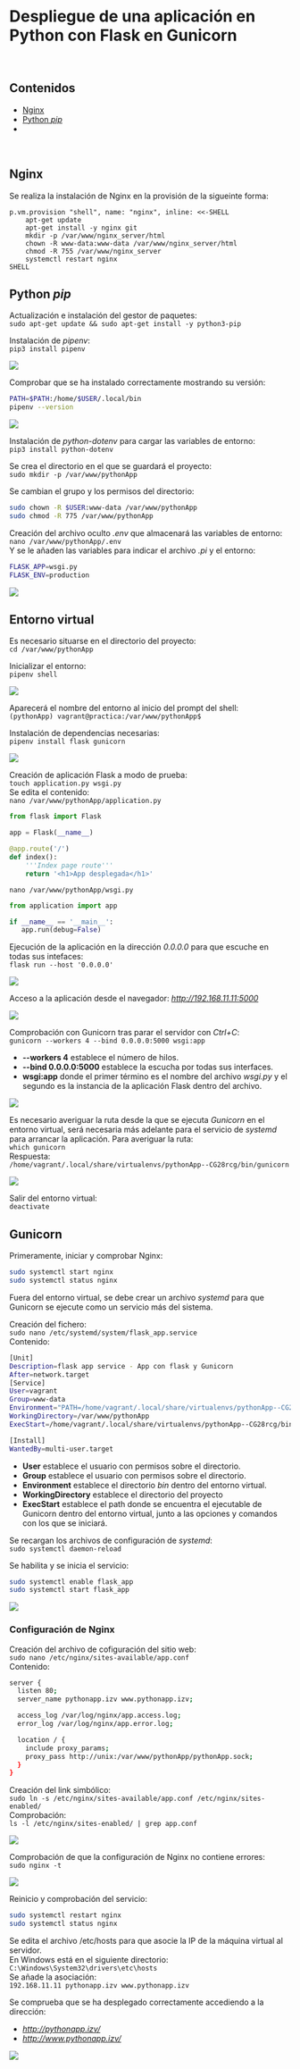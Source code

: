 # Despliegue de una aplicación en Python con Flask en Gunicorn

<br>

## Contenidos
- [Nginx](#nginx)  
- [Python *pip*](#python-pip)  
- [](#)  

<br>

## Nginx

Se realiza la instalación de Nginx en la provisión de la sigueinte forma:
```Vagrantfile
p.vm.provision "shell", name: "nginx", inline: <<-SHELL
    apt-get update
    apt-get install -y nginx git
    mkdir -p /var/www/nginx_server/html
    chown -R www-data:www-data /var/www/nginx_server/html
    chmod -R 755 /var/www/nginx_server
    systemctl restart nginx
SHELL
```

## Python *pip*

Actualización e instalación del gestor de paquetes:  
`sudo apt-get update && sudo apt-get install -y python3-pip`

Instalación de *pipenv*:  
`pip3 install pipenv`

<img src="./htdocs/1.png">

Comprobar que se ha instalado correctamente mostrando su versión:  
```bash
PATH=$PATH:/home/$USER/.local/bin
pipenv --version
```

<img src="./htdocs/2.png">

Instalación de *python-dotenv* para cargar las variables de entorno:  
`pip3 install python-dotenv`

Se crea el directorio en el que se guardará el proyecto:  
`sudo mkdir -p /var/www/pythonApp`

Se cambian el grupo y los permisos del directorio:
```bash
sudo chown -R $USER:www-data /var/www/pythonApp
sudo chmod -R 775 /var/www/pythonApp
```

Creación del archivo oculto *.env* que almacenará las variables de entorno:  
`nano /var/www/pythonApp/.env`  
Y se le añaden las variables para indicar el archivo *.pi* y el entorno:
```bash
FLASK_APP=wsgi.py
FLASK_ENV=production
```

<img src="./htdocs/3.png">

## Entorno virtual

Es necesario situarse en el directorio del proyecto:  
`cd /var/www/pythonApp`

Inicializar el entorno:  
`pipenv shell`

<img src="./htdocs/4.png">

Aparecerá el nombre del entorno al inicio del prompt del shell:  
`(pythonApp) vagrant@practica:/var/www/pythonApp$`

Instalación de dependencias necesarias:  
`pipenv install flask gunicorn`

<img src="./htdocs/5.png">

Creación de aplicación Flask a modo de prueba:  
`touch application.py wsgi.py`  
Se edita el contenido:  
`nano /var/www/pythonApp/application.py`
```python
from flask import Flask

app = Flask(__name__)

@app.route('/')
def index():
    '''Index page route'''
    return '<h1>App desplegada</h1>'
```

`nano /var/www/pythonApp/wsgi.py`
```python
from application import app

if __name__ == '__main__':
   app.run(debug=False)
```

Ejecución de la aplicación en la dirección *0.0.0.0* para que escuche en todas sus intefaces:  
`flask run --host '0.0.0.0'`

<img src="./htdocs/6.png">

Acceso a la aplicación desde el navegador: *http://192.168.11.11:5000*

<img src="./htdocs/7.png">

Comprobación con Gunicorn tras parar el servidor con *Ctrl+C*:  
`gunicorn --workers 4 --bind 0.0.0.0:5000 wsgi:app`  
- **--workers 4** establece el número de hilos.  
- **--bind 0.0.0.0:5000** establece la escucha por todas sus interfaces.  
- **wsgi:app** donde el primer término es el nombre del archivo *wsgi.py* y el segundo es la instancia de la aplicación Flask dentro del archivo.

<img src="./htdocs/8.png">

Es necesario averiguar la ruta desde la que se ejecuta *Gunicorn* en el entorno virtual, será necesaria más adelante para el servicio de *systemd* para arrancar la aplicación. Para averiguar la ruta:  
`which gunicorn`  
Respuesta:  
`/home/vagrant/.local/share/virtualenvs/pythonApp--CG28rcg/bin/gunicorn`

<img src="./htdocs/9.png">

Salir del entorno virtual:  
`deactivate`

## Gunicorn

Primeramente, iniciar y comprobar Nginx:
```bash
sudo systemctl start nginx
sudo systemctl status nginx
```

Fuera del entorno virtual, se debe crear un archivo *systemd* para que Gunicorn se ejecute como un servicio más del sistema.

Creación del fichero:  
`sudo nano /etc/systemd/system/flask_app.service`  
Contenido:  
```bash
[Unit]
Description=flask app service - App con flask y Gunicorn
After=network.target
[Service]
User=vagrant
Group=www-data
Environment="PATH=/home/vagrant/.local/share/virtualenvs/pythonApp--CG28rcg/bin"
WorkingDirectory=/var/www/pythonApp
ExecStart=/home/vagrant/.local/share/virtualenvs/pythonApp--CG28rcg/bin/gunicorn --workers 3 --bind unix:/var/www/pythonApp/pythonApp.sock wsgi:app

[Install]
WantedBy=multi-user.target
```
- **User** establece el usuario con permisos sobre el directorio.  
- **Group** establece el usuario con permisos sobre el directorio.  
- **Environment** establece el directorio *bin* dentro del entorno virtual.  
- **WorkingDirectory** establece el directorio del proyecto
- **ExecStart** establece el path donde se encuentra el ejecutable de Gunicorn dentro del entorno virtual, junto a las opciones y comandos con los que se iniciará.

Se recargan los archivos de configuración de *systemd*:  
`sudo systemctl daemon-reload`

Se habilita y se inicia el servicio:
```bash
sudo systemctl enable flask_app
sudo systemctl start flask_app
```

<img src="./htdocs/10.png">

### Configuración de Nginx

Creación del archivo de cofiguración del sitio web:  
`sudo nano /etc/nginx/sites-available/app.conf`  
Contenido:
```bash
server {
  listen 80;
  server_name pythonapp.izv www.pythonapp.izv;

  access_log /var/log/nginx/app.access.log;
  error_log /var/log/nginx/app.error.log;

  location / {
    include proxy_params;
    proxy_pass http://unix:/var/www/pythonApp/pythonApp.sock;
  }
}
```

Creación del link simbólico:  
`sudo ln -s /etc/nginx/sites-available/app.conf /etc/nginx/sites-enabled/`  
Comprobación:  
`ls -l /etc/nginx/sites-enabled/ | grep app.conf`

<img src="./htdocs/11.png">

Comprobación de que la configuración de Nginx no contiene errores:  
`sudo nginx -t`

<img src="./htdocs/12.png">

Reinicio y comprobación del servicio:
```bash
sudo systemctl restart nginx
sudo systemctl status nginx
```

Se edita el archivo /etc/hosts para que asocie la IP de la máquina virtual al servidor.  
En Windows está en el siguiente directorio:  
`C:\Windows\System32\drivers\etc\hosts`  
Se añade la asociación:  
`192.168.11.11 pythonapp.izv www.pythonapp.izv`

Se comprueba que se ha desplegado correctamente accediendo a la dirección:  
- *http://pythonapp.izv/*  
- *http://www.pythonapp.izv/*

<img src="./htdocs/13.png">